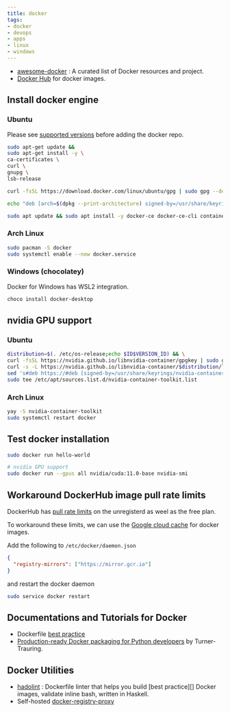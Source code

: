 ```yaml
---
title: docker
tags:
- docker
- devops
- apps
- linux
- windows
---
```


- [awesome-docker](https://github.com/veggiemonk/awesome-docker) : A curated list of Docker resources and project.
- [Docker Hub](https://hub.docker.com/) for docker images.

## Install docker engine


### Ubuntu

Please see [supported versions](https://docs.docker.com/engine/install/ubuntu/) before adding the docker repo.

```bash
sudo apt-get update &&
sudo apt-get install -y \
ca-certificates \
curl \
gnupg \
lsb-release

curl -fsSL https://download.docker.com/linux/ubuntu/gpg | sudo gpg --dearmor -o /usr/share/keyrings/docker-archive-keyring.gpg

echo "deb [arch=$(dpkg --print-architecture) signed-by=/usr/share/keyrings/docker-archive-keyring.gpg] https://download.docker.com/linux/ubuntu $(lsb_release -cs) stable" | sudo tee /etc/apt/sources.list.d/docker.list > /dev/null

sudo apt update && sudo apt install -y docker-ce docker-ce-cli containerd.io docker-compose-plugin
```

### Arch Linux

```sh
sudo pacman -S docker
sudo systemctl enable --now docker.service
```

### Windows (chocolatey)

Docker for Windows has WSL2 integration.

```powershell
choco install docker-desktop
```

## nvidia GPU support

### Ubuntu

```sh
distribution=$(. /etc/os-release;echo $ID$VERSION_ID) && \
curl -fsSL https://nvidia.github.io/libnvidia-container/gpgkey | sudo gpg --dearmor -o /usr/share/keyrings/nvidia-container-toolkit-keyring.gpg && \
curl -s -L https://nvidia.github.io/libnvidia-container/$distribution/libnvidia-container.list | \
sed 's#deb https://#deb [signed-by=/usr/share/keyrings/nvidia-container-toolkit-keyring.gpg] https://#g' | \
sudo tee /etc/apt/sources.list.d/nvidia-container-toolkit.list
```

### Arch Linux

```sh
yay -S nvidia-container-toolkit
sudo systemctl restart docker
```

## Test docker installation

```sh
sudo docker run hello-world

# nvidia GPU support
sudo docker run --gpus all nvidia/cuda:11.0-base nvidia-smi
```

## Workaround DockerHub image pull rate limits

DockerHub has [pull rate limits](https://www.docker.com/blog/scaling-docker-to-serve-millions-more-developers-network-egress/) on the unregisterd as weel as the free plan.

To workaround these limits, we can use the [Google cloud cache](https://cloud.google.com/container-registry/docs/pulling-cached-images) for docker images.

Add the following to `/etc/docker/daemon.json`
```json
{
  "registry-mirrors": ["https://mirror.gcr.io"]
}
```
and restart the docker daemon
```sh
sudo service docker restart
```

  

## Documentations and Tutorials for Docker

- Dockerfile [best practice](https://docs.docker.com/engine/userguide/eng-image/dockerfile_best-practices)
- [Production-ready Docker packaging for Python developers](https://pythonspeed.com/docker/) by Turner-Trauring.
## Docker Utilities

- [hadolint](https://github.com/hadolint/hadolint) : Dockerfile linter that helps you build [best practice][] Docker images, validate inline bash, written in Haskell.
- Self-hosted [docker-registry-proxy](https://github.com/rpardini/docker-registry-proxy)
